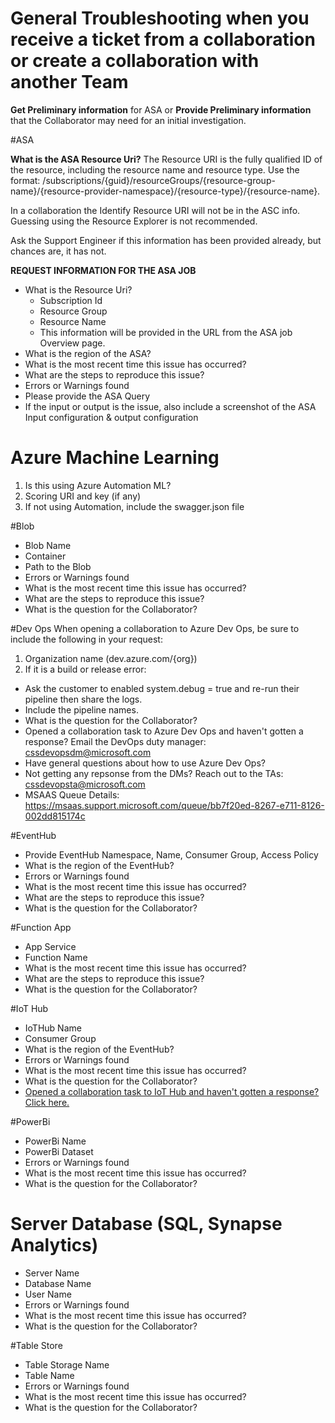 # General Troubleshooting when you receive a ticket from a collaboration or create a collaboration with another Team
**Get Preliminary information** for ASA or **Provide Preliminary information** that the Collaborator may need for an initial investigation.

#ASA

**What is the ASA Resource Uri?** 
The Resource URI is the fully qualified ID of the resource, including the resource name and resource type. Use the format: 
/subscriptions/{guid}/resourceGroups/{resource-group-name}/{resource-provider-namespace}/{resource-type}/{resource-name}. 

   In a collaboration the Identify Resource URI will not be in the ASC info.  Guessing using the Resource Explorer is not recommended. 

   Ask the Support Engineer if this information has been provided already, but chances are, it has not. 
 
**REQUEST INFORMATION FOR THE ASA JOB**
- What is the Resource Uri?
   - Subscription Id
   - Resource Group
   - Resource Name
   - This information will be provided in the URL from the ASA job Overview page.
- What is the region of the ASA?
- What is the most recent time this issue has occurred?
- What are the steps to reproduce this issue?
- Errors or Warnings found
- Please provide the ASA Query
- If the input or output is the issue, also include a screenshot of the ASA Input configuration & output configuration

# Azure Machine Learning
1. Is this using Azure Automation ML? 
2. Scoring URI and key (if any)
3. If not using Automation, include the swagger.json file 

#Blob
- Blob Name
- Container
- Path to the Blob
- Errors or Warnings found
- What is the most recent time this issue has occurred?
- What are the steps to reproduce this issue?
- What is the question for the Collaborator?

#Dev Ops
When opening a collaboration to Azure Dev Ops, be sure to include the following in your request:

1. Organization name (dev.azure.com/{org})
1. If it is a build or release error:
- Ask the customer to enabled system.debug = true and re-run their pipeline then share the logs.
- Include the pipeline names.
- What is the question for the Collaborator?
- Opened a collaboration task to Azure Dev Ops and haven't gotten a response?
Email the DevOps duty manager: cssdevopsdm@microsoft.com
- Have general questions about how to use Azure Dev Ops?
- Not getting any repsonse from the DMs?
Reach out to the TAs: cssdevopsta@microsoft.com
- MSAAS Queue Details:
https://msaas.support.microsoft.com/queue/bb7f20ed-8267-e711-8126-002dd815174c

#EventHub
- Provide EventHub Namespace, Name, Consumer Group, Access Policy
- What is the region of the EventHub?
- Errors or Warnings found
- What is the most recent time this issue has occurred?
- What are the steps to reproduce this issue?
- What is the question for the Collaborator?

#Function App
- App Service
- Function Name
- What is the most recent time this issue has occurred?
- What are the steps to reproduce this issue?
- What is the question for the Collaborator?

#IoT Hub
- IoTHub Name
- Consumer Group
- What is the region of the EventHub?
- Errors or Warnings found
- What is the most recent time this issue has occurred?
- What is the question for the Collaborator?
- [Opened a collaboration task to IoT Hub and haven't gotten a response? Click here.](https://dev.azure.com/Supportability/Big%20Data/_wiki/wikis/Big-Data.wiki/289430/Collaborations-IoT-Hub)  

#PowerBi
- PowerBi Name
- PowerBi Dataset
- Errors or Warnings found
- What is the most recent time this issue has occurred?
- What is the question for the Collaborator?

# Server Database (SQL, Synapse Analytics)
- Server Name
- Database Name
- User Name
- Errors or Warnings found
- What is the most recent time this issue has occurred?
- What is the question for the Collaborator?

#Table Store
- Table Storage Name
- Table Name
- Errors or Warnings found
- What is the most recent time this issue has occurred?
- What is the question for the Collaborator?


